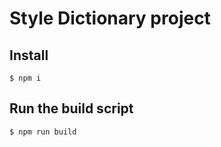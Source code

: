 # Style Dictionary project

## Install

```
$ npm i
```

## Run the build script

```
$ npm run build
```
